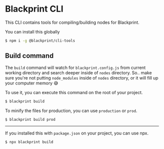 # Blackprint CLI
This CLI contains tools for compiling/building nodes for Blackprint.

You can install this globally
```sh
$ npm i -g @blackprint/cli-tools
```

## Build command
The `build` command will watch for `blackprint.config.js` from current working directory and search deeper inside of `nodes` directory. So.. make sure you're not putting `node_modules` inside of `nodes` directory, or it will fill up your computer memory 😅

To use it, you can execute this command on the root of your project.
```sh
$ blackprint build
```

To minify the files for production, you can use `production` or `prod`.
```sh
$ blackprint build prod
```

---

If you installed this with `package.json` on your project, you can use npx.
```sh
$ npx blackprint build
```